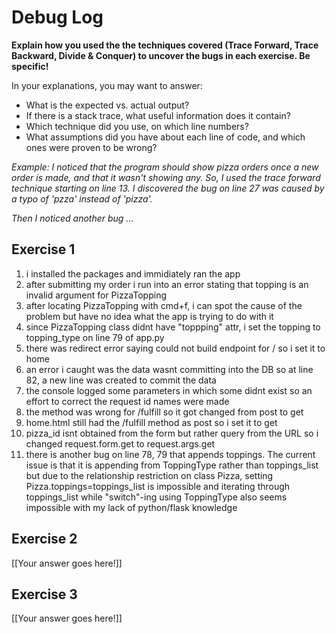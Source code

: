 # Debug Log

**Explain how you used the the techniques covered (Trace Forward, Trace Backward, Divide & Conquer) to uncover the bugs in each exercise. Be specific!**

In your explanations, you may want to answer:

- What is the expected vs. actual output?
- If there is a stack trace, what useful information does it contain?
- Which technique did you use, on which line numbers?
- What assumptions did you have about each line of code, and which ones were proven to be wrong?

_Example: I noticed that the program should show pizza orders once a new order is made, and that it wasn't showing any. So, I used the trace forward technique starting on line 13. I discovered the bug on line 27 was caused by a typo of 'pzza' instead of 'pizza'._

_Then I noticed another bug ..._

## Exercise 1

1. i installed the packages and immidiately ran the app
1. after submitting my order i run into an error stating that topping is an invalid argument for PizzaTopping
1. after locating PizzaTopping with cmd+f, i can spot the cause of the problem but have no idea what the app is trying to do with it
1. since PizzaTopping class didnt have "toppping" attr, i set the topping to topping_type on line 79 of app.py
1. there was redirect error saying could not build endpoint for / so i set it to home
1. an error i caught was the data wasnt committing into the DB so at line 82, a new line was created to commit the data
1. the console logged some parameters in which some didnt exist so an effort to correct the request id names were made
1. the method was wrong for /fulfill so it got changed from post to get
1. home.html still had the /fulfill method as post so i set it to get
1. pizza_id isnt obtained from the form but rather query from the URL so i changed request.form.get to request.args.get
1. there is another bug on line 78, 79 that appends toppings. The current issue is that it is appending from ToppingType rather than toppings_list but due to the relationship restriction on class Pizza, setting Pizza.toppings=toppings_list is impossible and iterating through toppings_list while "switch"-ing using ToppingType also seems impossible with my lack of python/flask knowledge

## Exercise 2

[[Your answer goes here!]]

## Exercise 3

[[Your answer goes here!]]
